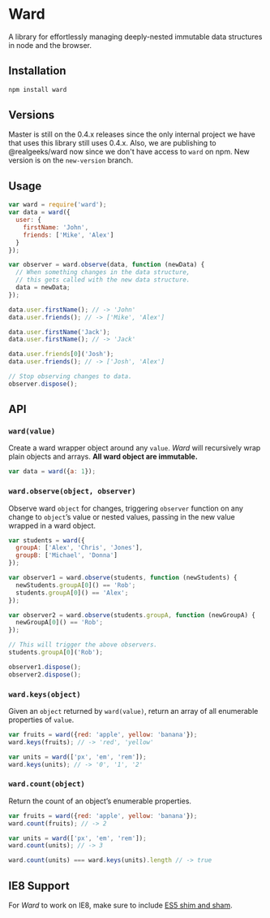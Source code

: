 Ward
====

A library for effortlessly managing deeply-nested immutable data structures in node and the browser.

Installation
------------

```bash
npm install ward
```

Versions
--------

Master is still on the 0.4.x releases since the only internal project we have that uses this library still uses 0.4.x.
Also, we are publishing to @realgeeks/ward now since we don't have access to `ward` on npm.
New version is on the `new-version` branch.


Usage
-----

```js
var ward = require('ward');
var data = ward({
  user: {
    firstName: 'John',
    friends: ['Mike', 'Alex']
  }
});

var observer = ward.observe(data, function (newData) {
  // When something changes in the data structure,
  // this gets called with the new data structure.
  data = newData;
});

data.user.firstName(); // -> 'John'
data.user.friends(); // -> ['Mike', 'Alex']

data.user.firstName('Jack');
data.user.firstName(); // -> 'Jack'

data.user.friends[0]('Josh');
data.user.friends(); // -> ['Josh', 'Alex']

// Stop observing changes to data.
observer.dispose();

```

API
---

### `ward(value)`

Create a ward wrapper object around any `value`. _Ward_ will recursively wrap plain objects and arrays. **All ward object are immutable.**

```js
var data = ward({a: 1});
```

### `ward.observe(object, observer)`

Observe ward `object` for changes, triggering `observer` function on any change to `object`’s value or nested values, passing in the new value wrapped in a ward object.

```js
var students = ward({
  groupA: ['Alex', 'Chris', 'Jones'],
  groupB: ['Michael', 'Donna']
});

var observer1 = ward.observe(students, function (newStudents) {
  newStudents.groupA[0]() == 'Rob';
  students.groupA[0]() == 'Alex';
});

var observer2 = ward.observe(students.groupA, function (newGroupA) {
  newGroupA[0]() == 'Rob';
});

// This will trigger the above observers.
students.groupA[0]('Rob');

observer1.dispose();
observer2.dispose();
```

### `ward.keys(object)`

Given an `object` returned by `ward(value)`, return an array of all enumerable properties of `value`.

```js
var fruits = ward({red: 'apple', yellow: 'banana'});
ward.keys(fruits); // -> 'red', 'yellow'

var units = ward(['px', 'em', 'rem']);
ward.keys(units); // -> '0', '1', '2'
```

### `ward.count(object)`

Return the count of an object’s enumerable properties.

```js
var fruits = ward({red: 'apple', yellow: 'banana'});
ward.count(fruits); // -> 2

var units = ward(['px', 'em', 'rem']);
ward.count(units); // -> 3

ward.count(units) === ward.keys(units).length // -> true
```

IE8 Support
-----------

For _Ward_ to work on IE8, make sure to include [ES5 shim and sham](https://github.com/es-shims/es5-shim).
